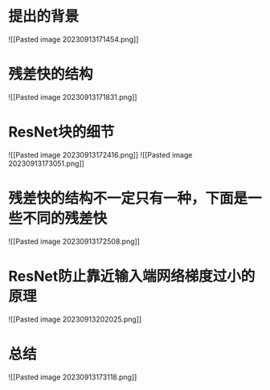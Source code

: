 # 提出的背景
![[Pasted image 20230913171454.png]]
# 残差快的结构

![[Pasted image 20230913171831.png]]
# ResNet块的细节
![[Pasted image 20230913172416.png]]
![[Pasted image 20230913173051.png]]
# 残差快的结构不一定只有一种，下面是一些不同的残差快
![[Pasted image 20230913172508.png]]
# ResNet防止靠近输入端网络梯度过小的原理
![[Pasted image 20230913202025.png]]
# 总结
![[Pasted image 20230913173118.png]]
